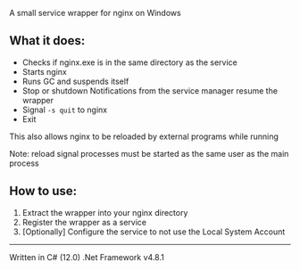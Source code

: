 ﻿A small service wrapper for nginx on Windows

## What it does:
- Checks if nginx.exe is in the same directory as the service
- Starts nginx
- Runs GC and suspends itself
- Stop or shutdown Notifications from the service manager resume the wrapper
- Signal `-s quit` to nginx
- Exit

This also allows nginx to be reloaded by external programs while running

Note: reload signal processes must be started as the same user as the main process

## How to use:
1. Extract the wrapper into your nginx directory
2. Register the wrapper as a service
3. [Optionally] Configure the service to not use the Local System Account

---

Written in C# (12.0) .Net Framework v4.8.1
